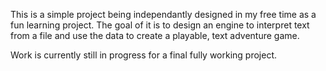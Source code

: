 This is a simple project being independantly designed in my free time as a fun learning project.
The goal of it is to design an engine to interpret text from a file and use the data to create a playable,
text adventure game.

Work is currently still in progress for a final fully working project.
